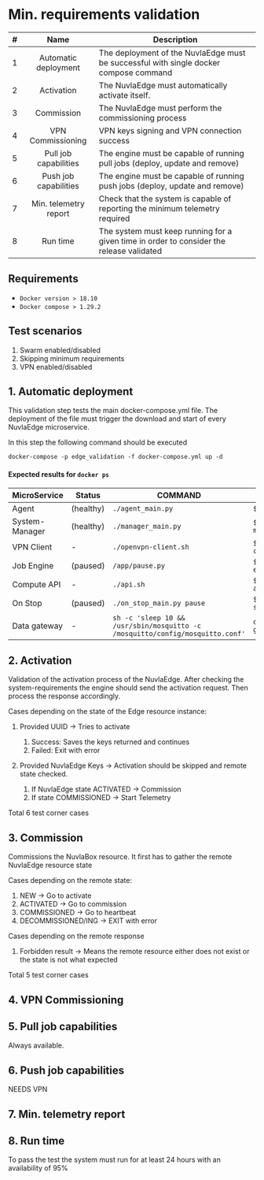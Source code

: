 # Min. requirements validation

| #    |          Name           | Description                                                                              |
|:-----|:-----------------------:|------------------------------------------------------------------------------------------|
| 1    |  Automatic deployment   | The deployment of the NuvlaEdge must be successful with single docker compose command    |     
| 2    |       Activation        | The NuvlaEdge must automatically activate itself.                                        |     
| 3    |       Commission        | The NuvlaEdge must perform the commissioning process                                     |     
| 4    |    VPN Commissioning    | VPN keys signing and VPN connection success                                              |     
| 5    |  Pull job capabilities  | The engine must be capable of running pull jobs (deploy, update and remove)              |     
| 6    |  Push job capabilities  | The engine must be capable of running push jobs (deploy, update and remove)              |     
| 7    |  Min. telemetry report  | Check that the system is capable of reporting the minimum telemetry required             |     
| 8    |        Run time         | The system must keep running for a given time in order to consider the release validated |


##  Requirements
* ```Docker version > 18.10```
* ```Docker compose > 1.29.2```

## Test scenarios
1. Swarm enabled/disabled
2. Skipping minimum requirements
3. VPN enabled/disabled

## 1. Automatic deployment

This validation step tests the main docker-compose.yml file. 
The deployment of the file must trigger the download and start of every NuvlaEdge microservice.


In this step the following command should be executed

```shell
docker-compose -p edge_validation -f docker-compose.yml up -d
```

#### Expected results for ``` docker ps ```

| MicroService   | Status    | COMMAND                                                                           | Name                                     |
|----------------|-----------|-----------------------------------------------------------------------------------|------------------------------------------|
| Agent          | (healthy) | ```./agent_main.py```                                                             | ```${project_name}_agent_1```            |
| System-Manager | (healthy) | ```./manager_main.py```                                                           | ```${project_name}_system-manager_1```   |
| VPN Client     | -         | ```./openvpn-client.sh```                                                         | ```${project_name}_vpn-client_1```       |
| Job Engine     | (paused)  | ```/app/pause.py```                                                               | ```${project_name}_job-engine-lite_1```  |
| Compute API    | -         | ```./api.sh```                                                                    | ```${project_name}_compute-api_1```      |
| On Stop        | (paused)  | ```./on_stop_main.py pause```                                                     | ```${project_name}_on-stop_1```          |
| Data gateway   | -         | ```sh -c 'sleep 10 && /usr/sbin/mosquitto -c /mosquitto/config/mosquitto.conf'``` | ```data-gateway.1.${random_hash}```      |


## 2. Activation
Validation of the activation process of the NuvlaEdge.
After checking the system-requirements the engine should send the activation request. Then process the response accordingly. 


Cases depending on the state of the Edge resource instance:

1. Provided UUID -> Tries to activate
   1. Success: Saves the keys returned and continues
   2. Failed: Exit with error

2. Provided NuvlaEdge Keys -> Activation should be skipped and remote state checked.
   1. If NuvlaEdge state ACTIVATED -> Commission
   2. If state COMMISSIONED -> Start Telemetry

Total 6 test corner cases

## 3. Commission
Commissions the NuvlaBox resource. It first has to gather the remote NuvlaEdge resource state

Cases depending on the remote state:
1. NEW -> Go to activate
2. ACTIVATED -> Go to commission
3. COMMISSIONED -> Go to heartbeat
4. DECOMMISSIONED/ING -> EXIT with error 

Cases depending on the remote response

1. Forbidden result -> Means the remote resource either does not exist or the state is not what expected

Total 5 test corner cases


## 4. VPN Commissioning


## 5. Pull job capabilities
Always available. 

## 6. Push job capabilities
NEEDS VPN

## 7. Min. telemetry report


## 8. Run time
To pass the test the system must run for at least 24 hours with an availability of 95%